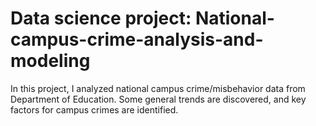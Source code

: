 # Data science project: National-campus-crime-analysis-and-modeling
In this project, I analyzed national campus crime/misbehavior data from Department of Education. Some general trends are discovered, and key factors for campus crimes are identified. 
